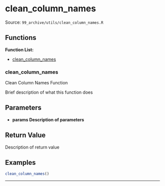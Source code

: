 # clean_column_names

Source: `99_archive/utils/clean_column_names.R`

## Functions

**Function List:**
- [clean_column_names](#clean-column-names)

### clean_column_names

Clean Column Names Function

Brief description of what this function does


## Parameters

- **params Description of parameters**

## Return Value

Description of return value


## Examples

```r
clean_column_names()
```

---

